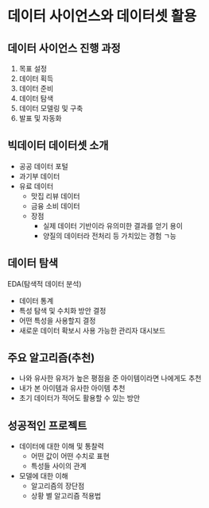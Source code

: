 # 데이터 사이언스와 데이터셋 활용

## 데이터 사이언스 진행 과정

1. 목표 설정
2. 데이터 획득
3. 데이터 준비
4. 데이터 탐색
5. 데이터 모델링 및 구축
6. 발표 및 자동화

## 빅데이터 데이터셋 소개

- 공공 데이터 포털
- 과기부 데이터
- 유료 데이터
  - 맛집 리뷰 데이터
  - 금융 소비 데이터
  - 장점
    - 실제 데이터 기반이라 유의미한 결과를 얻기 용이
    - 양질의 데이터라 전처리 등 가치있는 경험 ㄱ능

## 데이터 탐색

EDA(탐색적 데이터 분석)

- 데이터 통계
- 특성 탐색 및 수치화 방안 결정
- 어떤 특성을 사용할지 결정
- 새로운 데이터 확보시 사용 가능한 관리자 대시보드

## 주요 알고리즘(추천)

- 나와 유사한 유저가 높은 평점을 준 아이템이라면 나에게도 추천
- 내가 본 아이템과 유사한 아이템 추천
- 초기 데이터가 적어도 활용할 수 있는 방안

## 성공적인 프로젝트

- 데이터에 대한 이해 및 통찰력
  - 어떤 값이 어떤 수치로 표현
  - 특성들 사이의 관계
- 모델에 대한 이해
  - 알고리즘의 장단점
  - 상황 별 알고리즘 적용법

